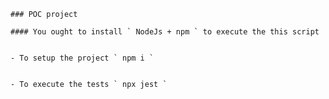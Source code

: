 	### POC project 
	
	#### You ought to install ` NodeJs + npm ` to execute the this script

	
	- To setup the project ` npm i `


	- To execute the tests ` npx jest `